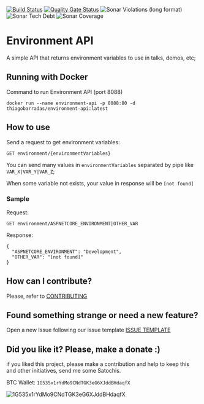 [![Build Status](https://barradas.visualstudio.com/Contributions/_apis/build/status/ThiagoBarradas.environment-api?branchName=master)](https://barradas.visualstudio.com/Contributions/_build/latest?definitionId=2&branchName=master)
[![Quality Gate Status](https://sonarcloud.io/api/project_badges/measure?project=ThiagoBarradas_environment-api&metric=alert_status)](https://sonarcloud.io/dashboard?id=ThiagoBarradas_environment-api)
![Sonar Violations (long format)](https://img.shields.io/sonar/violations/ThiagoBarradas_environment-api.svg?format=long&server=https%3A%2F%2Fsonarcloud.io)
![Sonar Tech Debt](https://img.shields.io/sonar/tech_debt/ThiagoBarradas_environment-api.svg?server=https%3A%2F%2Fsonarcloud.io)
![Sonar Coverage](https://img.shields.io/sonar/coverage/ThiagoBarradas_environment-api.svg?server=https%3A%2F%2Fsonarcloud.io)

# Environment API

A simple API that returns environment variables to use in talks, demos, etc;

## Running with Docker

Command to run Environment API (port 8088)

```
docker run --name environment-api -p 8088:80 -d thiagobarradas/environment-api:latest
```

## How to use

Send a request to get environment variables:

`GET environment/{environmentVariables}`

You can send many values in `environmentVariables` separated by pipe like `VAR_X|VAR_Y|VAR_Z`;

When some variable not exists, your value in response will be `[not found]`

### Sample

Request: 

`GET environment/ASPNETCORE_ENVIRONMENT|OTHER_VAR`

Response:

```
{
  "ASPNETCORE_ENVIRONMENT": "Development",
  "OTHER_VAR": "[not found]"
}
```

## How can I contribute?
Please, refer to [CONTRIBUTING](.github/CONTRIBUTING.md)

## Found something strange or need a new feature?
Open a new Issue following our issue template [ISSUE TEMPLATE](.github/ISSUE_TEMPLATE.md)

## Did you like it? Please, make a donate :)

if you liked this project, please make a contribution and help to keep this and other initiatives, send me some Satochis.

BTC Wallet: `1G535x1rYdMo9CNdTGK3eG6XJddBHdaqfX`

![1G535x1rYdMo9CNdTGK3eG6XJddBHdaqfX](https://i.imgur.com/mN7ueoE.png)
